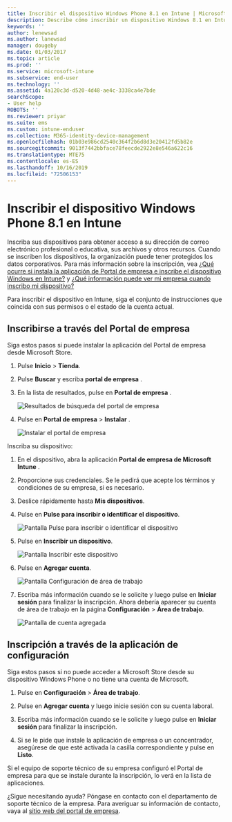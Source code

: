 ```yaml
---
title: Inscribir el dispositivo Windows Phone 8.1 en Intune | Microsoft Docs
description: Describe cómo inscribir un dispositivo Windows 8.1 en Intune.
keywords: ''
author: lenewsad
ms.author: lanewsad
manager: dougeby
ms.date: 01/03/2017
ms.topic: article
ms.prod: ''
ms.service: microsoft-intune
ms.subservice: end-user
ms.technology: ''
ms.assetid: 4a120c3d-d520-4d48-ae4c-3338ca4e7bde
searchScope:
- User help
ROBOTS: ''
ms.reviewer: priyar
ms.suite: ems
ms.custom: intune-enduser
ms.collection: M365-identity-device-management
ms.openlocfilehash: 01b03e986cd2540c364f2b6d8d3e20412fd5b82e
ms.sourcegitcommit: 9013f7442bbface78feecde2922e8e546a622c16
ms.translationtype: MTE75
ms.contentlocale: es-ES
ms.lasthandoff: 10/16/2019
ms.locfileid: "72506153"
---
```

# <a name="enroll-your-windows-phone-81-device-in-intune"></a>Inscribir el dispositivo Windows Phone 8.1 en Intune  

Inscriba sus dispositivos para obtener acceso a su dirección de correo electrónico profesional o educativa, sus archivos y otros recursos. Cuando se inscriben los dispositivos, la organización puede tener protegidos los datos corporativos. Para más información sobre la inscripción, vea [¿Qué ocurre si instala la aplicación de Portal de empresa e inscribe el dispositivo Windows en Intune?](what-happens-if-you-install-the-company-portal-app-and-enroll-your-device-in-intune-windows.md) y [¿Qué información puede ver mi empresa cuando inscribo mi dispositivo?](what-info-can-your-company-see-when-you-enroll-your-device-in-intune.md)  

Para inscribir el dispositivo en Intune, siga el conjunto de instrucciones que coincida con sus permisos o el estado de la cuenta actual.

## <a name="enroll-through-company-portal"></a>Inscribirse a través del Portal de empresa  
Siga estos pasos si puede instalar la aplicación del Portal de empresa desde Microsoft Store. 

1. Pulse **Inicio** > **Tienda**.  

2. Pulse **Buscar** y escriba **portal de empresa** .  

3. En la lista de resultados, pulse en **Portal de empresa** .  


    ![Resultados de búsqueda del portal de empresa](./media/WP81-1-CP-search-store-v2.png)  

4. Pulse en **Portal de empresa**  &gt; **Instalar** .  


    ![Instalar el portal de empresa](./media/WP81-2-CP-install-v2.png)  

Inscriba su dispositivo:  

1. En el dispositivo, abra la aplicación **Portal de empresa de Microsoft Intune** .  


2. Proporcione sus credenciales. Se le pedirá que acepte los términos y condiciones de su empresa, si es necesario.  

3. Deslice rápidamente hasta **Mis dispositivos**.  

4. Pulse en **Pulse para inscribir o identificar el dispositivo**.  


    ![Pantalla Pulse para inscribir o identificar el dispositivo](./media/WP81-enroll-1-swipe-my-devices.png)  

5. Pulse en **Inscribir un dispositivo**.  


    ![Pantalla Inscribir este dispositivo](./media/WP81-enroll-2-enroll-this-device.png)  

6. Pulse en **Agregar cuenta**.  


    ![Pantalla Configuración de área de trabajo](./media/WP81-enroll-3-workplace-add-acct.png)  

7. Escriba más información cuando se le solicite y luego pulse en **Iniciar sesión** para finalizar la inscripción. Ahora debería aparecer su cuenta de área de trabajo en la página **Configuración** &gt; **Área de trabajo**.  


    ![Pantalla de cuenta agregada](./media/WP81-enroll-4-account-added.png)  

## <a name="enroll-through-settings-app"></a>Inscripción a través de la aplicación de configuración  
Siga estos pasos si no puede acceder a Microsoft Store desde su dispositivo Windows Phone o no tiene una cuenta de Microsoft.

1. Pulse en **Configuración** &gt; **Área de trabajo**.  

2. Pulse en **Agregar cuenta** y luego inicie sesión con su cuenta laboral.  

3. Escriba más información cuando se le solicite y luego pulse en **Iniciar sesión** para finalizar la inscripción.  

4. Si se le pide que instale la aplicación de empresa o un concentrador, asegúrese de que esté activada la casilla correspondiente y pulse en **Listo**.  

Si el equipo de soporte técnico de su empresa configuró el Portal de empresa para que se instale durante la inscripción, lo verá en la lista de aplicaciones.  

¿Sigue necesitando ayuda? Póngase en contacto con el departamento de soporte técnico de la empresa. Para averiguar su información de contacto, vaya al [sitio web del portal de empresa](https://go.microsoft.com/fwlink/?linkid=2010980).
